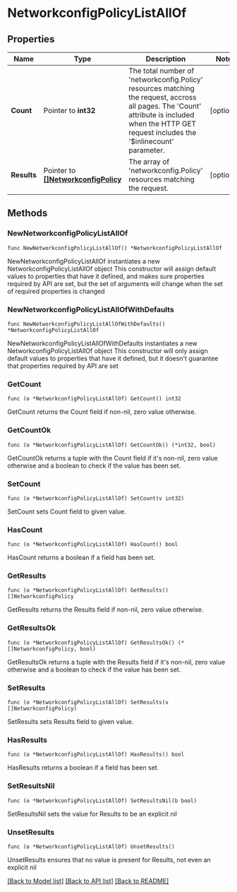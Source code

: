 # NetworkconfigPolicyListAllOf

## Properties

Name | Type | Description | Notes
------------ | ------------- | ------------- | -------------
**Count** | Pointer to **int32** | The total number of &#39;networkconfig.Policy&#39; resources matching the request, accross all pages. The &#39;Count&#39; attribute is included when the HTTP GET request includes the &#39;$inlinecount&#39; parameter. | [optional] 
**Results** | Pointer to [**[]NetworkconfigPolicy**](NetworkconfigPolicy.md) | The array of &#39;networkconfig.Policy&#39; resources matching the request. | [optional] 

## Methods

### NewNetworkconfigPolicyListAllOf

`func NewNetworkconfigPolicyListAllOf() *NetworkconfigPolicyListAllOf`

NewNetworkconfigPolicyListAllOf instantiates a new NetworkconfigPolicyListAllOf object
This constructor will assign default values to properties that have it defined,
and makes sure properties required by API are set, but the set of arguments
will change when the set of required properties is changed

### NewNetworkconfigPolicyListAllOfWithDefaults

`func NewNetworkconfigPolicyListAllOfWithDefaults() *NetworkconfigPolicyListAllOf`

NewNetworkconfigPolicyListAllOfWithDefaults instantiates a new NetworkconfigPolicyListAllOf object
This constructor will only assign default values to properties that have it defined,
but it doesn't guarantee that properties required by API are set

### GetCount

`func (o *NetworkconfigPolicyListAllOf) GetCount() int32`

GetCount returns the Count field if non-nil, zero value otherwise.

### GetCountOk

`func (o *NetworkconfigPolicyListAllOf) GetCountOk() (*int32, bool)`

GetCountOk returns a tuple with the Count field if it's non-nil, zero value otherwise
and a boolean to check if the value has been set.

### SetCount

`func (o *NetworkconfigPolicyListAllOf) SetCount(v int32)`

SetCount sets Count field to given value.

### HasCount

`func (o *NetworkconfigPolicyListAllOf) HasCount() bool`

HasCount returns a boolean if a field has been set.

### GetResults

`func (o *NetworkconfigPolicyListAllOf) GetResults() []NetworkconfigPolicy`

GetResults returns the Results field if non-nil, zero value otherwise.

### GetResultsOk

`func (o *NetworkconfigPolicyListAllOf) GetResultsOk() (*[]NetworkconfigPolicy, bool)`

GetResultsOk returns a tuple with the Results field if it's non-nil, zero value otherwise
and a boolean to check if the value has been set.

### SetResults

`func (o *NetworkconfigPolicyListAllOf) SetResults(v []NetworkconfigPolicy)`

SetResults sets Results field to given value.

### HasResults

`func (o *NetworkconfigPolicyListAllOf) HasResults() bool`

HasResults returns a boolean if a field has been set.

### SetResultsNil

`func (o *NetworkconfigPolicyListAllOf) SetResultsNil(b bool)`

 SetResultsNil sets the value for Results to be an explicit nil

### UnsetResults
`func (o *NetworkconfigPolicyListAllOf) UnsetResults()`

UnsetResults ensures that no value is present for Results, not even an explicit nil

[[Back to Model list]](../README.md#documentation-for-models) [[Back to API list]](../README.md#documentation-for-api-endpoints) [[Back to README]](../README.md)


